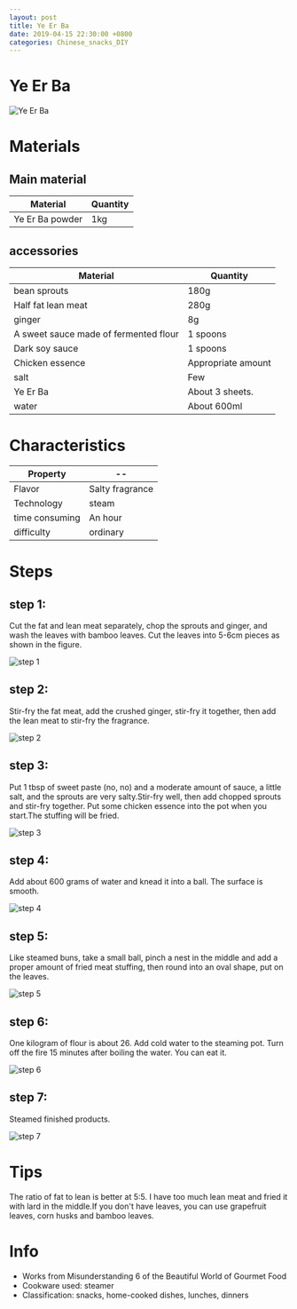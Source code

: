 ```yaml
---
layout: post
title: Ye Er Ba
date: 2019-04-15 22:30:00 +0800
categories: Chinese_snacks_DIY
---
```


# Ye Er Ba

![Ye Er Ba]({{site.baseurl}}/img/415195/415195.jpg)

# Materials


## Main material

Material|Quantity
--|--
Ye Er Ba powder|1kg

## accessories

Material|Quantity
--|--
bean sprouts|180g
Half fat lean meat|280g
ginger|8g
A sweet sauce made of fermented flour|1 spoons
Dark soy sauce|1 spoons
Chicken essence|Appropriate amount
salt|Few
Ye Er Ba|About 3 sheets.
water|About 600ml

# Characteristics

Property|--
--|--
Flavor|Salty fragrance
Technology|steam
time consuming|An hour
difficulty|ordinary

# Steps

## step 1:

Cut the fat and lean meat separately, chop the sprouts and ginger, and wash the leaves with bamboo leaves. Cut the leaves into 5-6cm pieces as shown in the figure.

![step 1]({{site.baseurl}}/img/415195/1.jpg)

## step 2:

Stir-fry the fat meat, add the crushed ginger, stir-fry it together, then add the lean meat to stir-fry the fragrance.

![step 2]({{site.baseurl}}/img/415195/2.jpg)

## step 3:

Put 1 tbsp of sweet paste (no, no) and a moderate amount of sauce, a little salt, and the sprouts are very salty.Stir-fry well, then add chopped sprouts and stir-fry together. Put some chicken essence into the pot when you start.The stuffing will be fried.

![step 3]({{site.baseurl}}/img/415195/3.jpg)

## step 4:

Add about 600 grams of water and knead it into a ball. The surface is smooth.

![step 4]({{site.baseurl}}/img/415195/4.jpg)

## step 5:

Like steamed buns, take a small ball, pinch a nest in the middle and add a proper amount of fried meat stuffing, then round into an oval shape, put on the leaves.

![step 5]({{site.baseurl}}/img/415195/5.jpg)

## step 6:

One kilogram of flour is about 26. Add cold water to the steaming pot. Turn off the fire 15 minutes after boiling the water. You can eat it.

![step 6]({{site.baseurl}}/img/415195/6.jpg)

## step 7:

Steamed finished products.

![step 7]({{site.baseurl}}/img/415195/7.jpg)

# Tips

The ratio of fat to lean is better at 5:5. I have too much lean meat and fried it with lard in the middle.If you don't have leaves, you can use grapefruit leaves, corn husks and bamboo leaves.

# Info

- Works from Misunderstanding 6 of the Beautiful World of Gourmet Food
- Cookware used: steamer
- Classification: snacks, home-cooked dishes, lunches, dinners